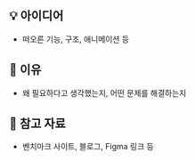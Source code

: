## 💡 아이디어

- 떠오른 기능, 구조, 애니메이션 등

## 🤔 이유

- 왜 필요하다고 생각했는지, 어떤 문제를 해결하는지

## 🔗 참고 자료

- 벤치마크 사이트, 블로그, Figma 링크 등
